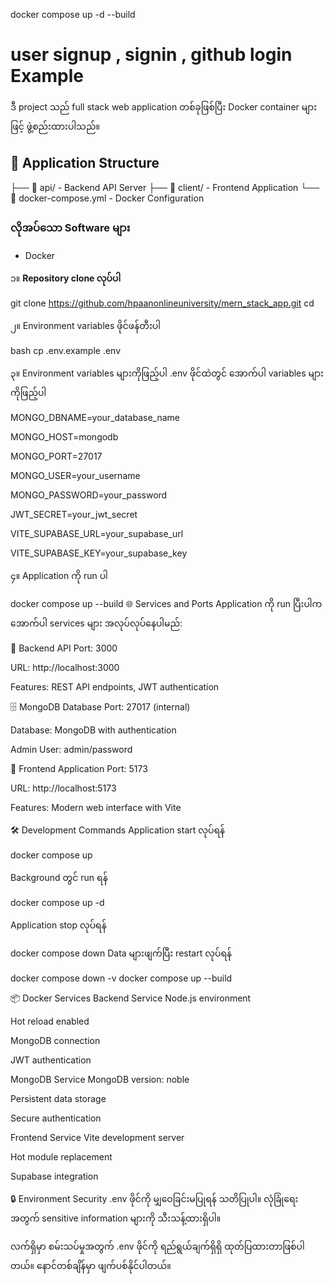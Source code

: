 docker compose up -d --build



# user signup , signin , github login Example


ဒီ project သည် full stack web application တစ်ခုဖြစ်ပြီး Docker container များဖြင့် ဖွဲ့စည်းထားပါသည်။

## 🚀 Application Structure
├── 📁 api/ - Backend API Server
├── 📁 client/ - Frontend Application
└── 🐳 docker-compose.yml - Docker Configuration


### လိုအပ်သော Software များ
- Docker


၁။ **Repository clone လုပ်ပါ**

git clone https://github.com/hpaanonlineuniversity/mern_stack_app.git
cd <project-folder>



၂။ Environment variables ဖိုင်ဖန်တီးပါ

bash
cp .env.example .env


၃။ Environment variables များကိုဖြည့်ပါ
.env ဖိုင်ထဲတွင် အောက်ပါ variables များကိုဖြည့်ပါ


MONGO_DBNAME=your_database_name

MONGO_HOST=mongodb

MONGO_PORT=27017

MONGO_USER=your_username

MONGO_PASSWORD=your_password

JWT_SECRET=your_jwt_secret

VITE_SUPABASE_URL=your_supabase_url

VITE_SUPABASE_KEY=your_supabase_key



၄။ Application ကို run ပါ


docker compose up --build
🌐 Services and Ports
Application ကို run ပြီးပါက အောက်ပါ services များ အလုပ်လုပ်နေပါမည်:

🔧 Backend API
Port: 3000

URL: http://localhost:3000

Features: REST API endpoints, JWT authentication

🗄️ MongoDB Database
Port: 27017 (internal)

Database: MongoDB with authentication

Admin User: admin/password

🎨 Frontend Application
Port: 5173

URL: http://localhost:5173

Features: Modern web interface with Vite

🛠️ Development Commands
Application start လုပ်ရန်

docker compose up

Background တွင် run ရန်

docker compose up -d

Application stop လုပ်ရန်

docker compose down
Data များဖျက်ပြီး restart လုပ်ရန်

docker compose down -v
docker compose up --build


📦 Docker Services
Backend Service
Node.js environment

Hot reload enabled

MongoDB connection

JWT authentication

MongoDB Service
MongoDB version: noble

Persistent data storage

Secure authentication

Frontend Service
Vite development server

Hot module replacement

Supabase integration

🔒 Environment Security
.env ဖိုင်ကို မျှဝေခြင်းမပြုရန် သတိပြုပါ။ လုံခြုံရေးအတွက် sensitive information များကို သီးသန့်ထားရှိပါ။

လက်ရှိမှာ စမ်းသပ်မှုအတွက် .env ဖိုင်ကို ရည်ရွယ်ချက်ရှိရှိ ထုတ်ပြထားတာဖြစ်ပါတယ်။ နောင်တစ်ချိန်မှာ ဖျက်ပစ်နိုင်ပါတယ်။

